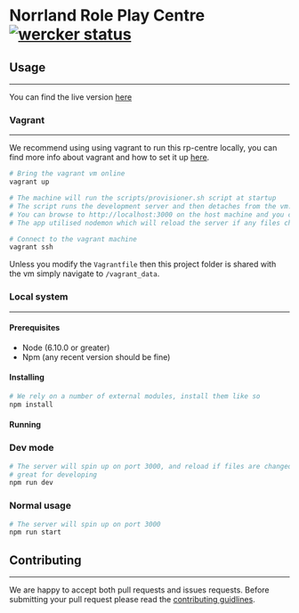 # Norrland Role Play Centre [![wercker status](https://app.wercker.com/status/19facae1dd72a7502349e3c35b04dcb4/s/master "wercker status")](https://app.wercker.com/project/byKey/19facae1dd72a7502349e3c35b04dcb4)

## Usage

---

You can find the live version [here](http://rpcentre.bancey.xyz)

### Vagrant

---
We recommend using using vagrant to run this rp-centre locally, you can find more info about vagrant and how to set it up [here](https://atlas.hashicorp.com/help/vagrant/features).

```bash
# Bring the vagrant vm online
vagrant up

# The machine will run the scripts/provisioner.sh script at startup
# The script runs the development server and then detaches from the vm.
# You can browse to http://localhost:3000 on the host machine and you can access the running node application.
# The app utilised nodemon which will reload the server if any files change.

# Connect to the vagrant machine
vagrant ssh
```

Unless you modify the `Vagrantfile` then this project folder is shared with the vm simply navigate to `/vagrant_data`.

### Local system

---

#### Prerequisites

* Node (6.10.0 or greater)
* Npm (any recent version should be fine)

#### Installing

```bash
# We rely on a number of external modules, install them like so
npm install
```

#### Running

### Dev mode

```bash
# The server will spin up on port 3000, and reload if files are changed
# great for developing
npm run dev
```

### Normal usage

```bash
# The server will spin up on port 3000
npm run start
```

## Contributing

---
We are happy to accept both pull requests and issues requests. Before submitting your pull request please read the [contributing guidlines](./docs/contrib.md).
